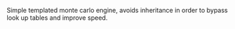 Simple templated monte carlo engine, avoids inheritance in order to bypass look up tables and improve speed.
